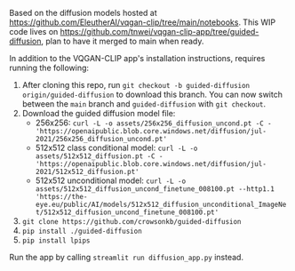 Based on the diffusion models hosted at https://github.com/EleutherAI/vqgan-clip/tree/main/notebooks. This WIP code lives on https://github.com/tnwei/vqgan-clip-app/tree/guided-diffusion, plan to have it merged to main when ready.

In addition to the VQGAN-CLIP app's installation instructions, requires running the following:

1. After cloning this repo, run `git checkout -b guided-diffusion origin/guided-diffusion` to download this branch. You can now switch between the `main` branch and `guided-diffusion` with `git checkout`.
2. Download the guided diffusion model file:
    + 256x256: `curl -L -o assets/256x256_diffusion_uncond.pt -C - 'https://openaipublic.blob.core.windows.net/diffusion/jul-2021/256x256_diffusion_uncond.pt'`
    + 512x512 class conditional model: `curl -L -o assets/512x512_diffusion.pt -C - 'https://openaipublic.blob.core.windows.net/diffusion/jul-2021/512x512_diffusion.pt'`
    + 512x512 unconditional model: `curl -L -o assets/512x512_diffusion_uncond_finetune_008100.pt --http1.1 'https://the-eye.eu/public/AI/models/512x512_diffusion_unconditional_ImageNet/512x512_diffusion_uncond_finetune_008100.pt'`
3. `git clone https://github.com/crowsonkb/guided-diffusion`
4. `pip install ./guided-diffusion`
5. `pip install lpips`

Run the app by calling `streamlit run diffusion_app.py` instead.